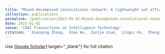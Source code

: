 ```yaml
---
title: "Mixed-decomposed convolutional network: A lightweight yet efficient convolutional neural network for ocular disease recognition"
collection: publications
permalink: /publication/2023-01-01-Mixed-decomposed-convolutional-network-A-lightweight-yet-efficient-convolutional-neural-network-for-ocular-disease-recognition
date: 2023-01-01
venue: 'CAAI Transactions on Intelligence Technology'
citation: ' Xiaoqing Zhang,  Xiao Wu,  Zunjie Xiao,  Lingxi Hu,  Zhongxi Qiu,  Qingyang Sun,  Risa Higashita,  Jiang Liu, &quot;Mixed-decomposed convolutional network: A lightweight yet efficient convolutional neural network for ocular disease recognition.&quot; CAAI Transactions on Intelligence Technology, 2023.'
---
```

Use [Google Scholar](https://scholar.google.com/scholar?q=Mixed+decomposed+convolutional+network:+A+lightweight+yet+efficient+convolutional+neural+network+for+ocular+disease+recognition){:target="_blank"} for full citation